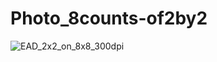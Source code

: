 # Photo_8counts-of2by2

![EAD_2x2_on_8x8_300dpi](https://github.com/user-attachments/assets/30bf7680-afad-4f0d-a3cc-82a90174a2d6)
